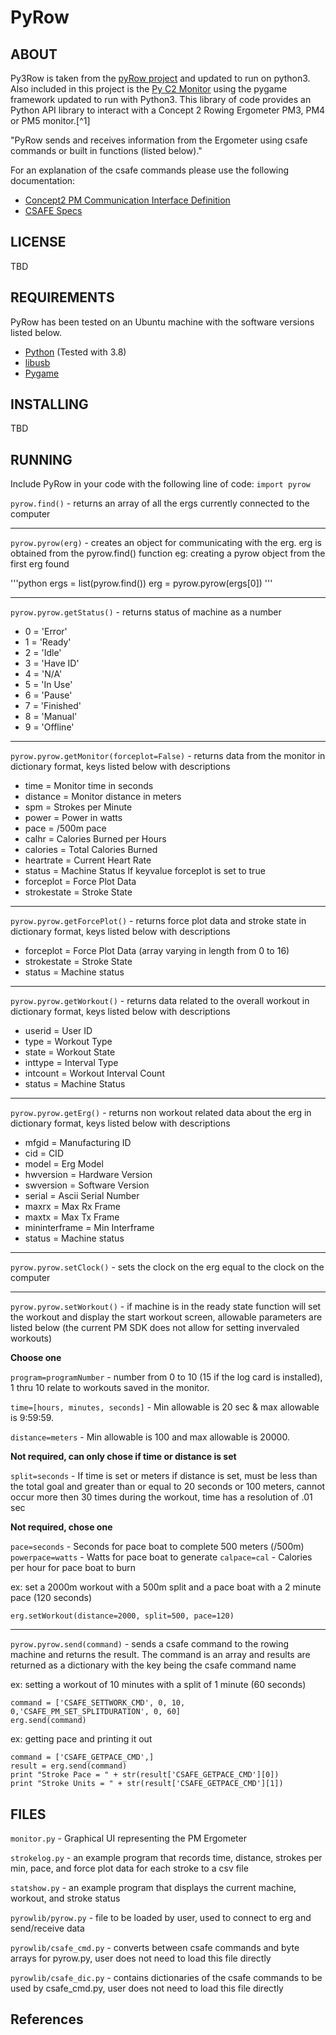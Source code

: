 # PyRow

## ABOUT

Py3Row is taken from the [pyRow project](https://github.com/wemakewaves/PyRow) and updated to run on python3. Also included in this project is the [Py C2 Monitor](http://raspirowing.com/index.php/projects/py-c2-monitor) using the pygame framework updated to run with Python3. This library of code provides an Python API library to interact with a Concept 2 Rowing Ergometer PM3, PM4 or PM5 monitor.[^1]

"PyRow sends and receives information from the Ergometer using csafe commands or built in functions (listed below)."

For an explanation of the csafe commands please use the following documentation:

- [Concept2 PM Communication Interface Definition](docs/Concept2_PM_CommunicationInterfaceDefinition.pdf)
- [CSAFE Specs](docs/PM5_CSAFECommunicationDefinition.pdf)


## LICENSE

TBD

## REQUIREMENTS

PyRow has been tested on an Ubuntu machine with the software versions listed below. 

- [Python](http://python.org/) (Tested with 3.8)
- [libusb](http://www.libusb.org/)
- [Pygame](https://pygame.com)


## INSTALLING

TBD

## RUNNING
Include PyRow in your code with the following line of code: `import pyrow`

`pyrow.find()` - returns an array of all the ergs currently connected to the computer

---

`pyrow.pyrow(erg)` - creates an object for communicating with the erg.
erg is obtained from the pyrow.find() function eg: creating a pyrow object from the first erg found

'''python
ergs = list(pyrow.find())
erg = pyrow.pyrow(ergs[0])
'''

---

`pyrow.pyrow.getStatus()` - returns status of machine as a number

- 0 = 'Error'
- 1 = 'Ready'
- 2 = 'Idle'
- 3 = 'Have ID'
- 4 = 'N/A'
- 5 = 'In Use'
- 6 = 'Pause'
- 7 = 'Finished'
- 8 = 'Manual'
- 9 = 'Offline'

---

`pyrow.pyrow.getMonitor(forceplot=False)` - returns data from the monitor in dictionary format, keys listed below with descriptions

- time = Monitor time in seconds
- distance = Monitor distance in meters
- spm = Strokes per Minute
- power = Power in watts
- pace = /500m pace
- calhr = Calories Burned per Hours
- calories = Total Calories Burned
- heartrate = Current Heart Rate
- status = Machine Status
  If keyvalue forceplot is set to true
- forceplot = Force Plot Data
- strokestate = Stroke State

---

`pyrow.pyrow.getForcePlot()` - returns force plot data and stroke state in dictionary format, keys listed below with descriptions

- forceplot = Force Plot Data (array varying in length from 0 to 16)
- strokestate = Stroke State
- status = Machine status

---

`pyrow.pyrow.getWorkout()` - returns data related to the overall workout in dictionary format, keys listed below with descriptions

- userid = User ID
- type = Workout Type
- state = Workout State
- inttype = Interval Type
- intcount = Workout Interval Count
- status = Machine Status

---

`pyrow.pyrow.getErg()` - returns non workout related data about the erg in dictionary format, keys listed below with descriptions

- mfgid = Manufacturing ID
- cid = CID
- model = Erg Model
- hwversion = Hardware Version
- swversion = Software Version
- serial = Ascii Serial Number
- maxrx = Max Rx Frame
- maxtx = Max Tx Frame
- mininterframe = Min Interframe
- status = Machine status

---

`pyrow.pyrow.setClock()` - sets the clock on the erg equal to the clock on the computer

---

`pyrow.pyrow.setWorkout()` - if machine is in the ready state function will set the workout and display the start workout screen, allowable parameters are listed below (the current PM SDK does not allow for setting invervaled workouts)

**Choose one**

`program=programNumber` - number from 0 to 10 (15 if the log card is installed), 1 thru 10 relate to workouts saved in the monitor.

`time=[hours, minutes, seconds]` - Min allowable is 20 sec & max allowable is 9:59:59.

`distance=meters` - Min allowable is 100 and max allowable is 20000.

**Not required, can only chose if time or distance is set**

`split=seconds` - If time is set or meters if distance is set, must be less than the total goal and greater
than or equal to 20 seconds or 100 meters, cannot occur more then 30 times during the workout, time
has a resolution of .01 sec

**Not required, chose one**

`pace=seconds` - Seconds for pace boat to complete 500 meters (/500m)
`powerpace=watts` - Watts for pace boat to generate
`calpace=cal` - Calories per hour for pace boat to burn

ex: set a 2000m workout with a 500m split and a pace boat with a 2 minute pace (120 seconds)

`erg.setWorkout(distance=2000, split=500, pace=120)`

---

`pyrow.pyrow.send(command)` - sends a csafe command to the rowing machine and returns the result. The command is an array and
results are returned as a dictionary with the key being the csafe command name

ex: setting a workout of 10 minutes with a split of 1 minute (60 seconds)

    command = ['CSAFE_SETTWORK_CMD', 0, 10, 0,'CSAFE_PM_SET_SPLITDURATION', 0, 60]
    erg.send(command)

ex: getting pace and printing it out

    command = ['CSAFE_GETPACE_CMD',]
    result = erg.send(command)
    print "Stroke Pace = " + str(result['CSAFE_GETPACE_CMD'][0])
    print "Stroke Units = " + str(result['CSAFE_GETPACE_CMD'][1])

## FILES
`monitor.py` - Graphical UI representing the PM Ergometer

`strokelog.py` - an example program that records time, distance, strokes per min, pace, and force plot data for each stroke to a csv file

`statshow.py` - an example program that displays the current machine, workout, and stroke status

`pyrowlib/pyrow.py` - file to be loaded by user, used to connect to erg and send/receive data

`pyrowlib/csafe_cmd.py` - converts between csafe commands and byte arrays for pyrow.py, user does not need to load this file directly

`pyrowlib/csafe_dic.py` - contains dictionaries of the csafe commands to be used by csafe_cmd.py, user does not need to load this file directly

## References
[^note]:
	This code is currently under test and may not function as advertised.
